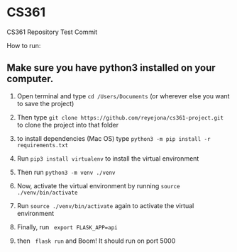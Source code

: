 # CS361
CS361 Repository
Test Commit


How to run:
## Make sure you have python3 installed on your computer.


1. Open terminal and type 
```cd /Users/Documents``` (or wherever else you want to save the project)
2. Then type 
```git clone https://github.com/reyejona/cs361-project.git ```
to clone the project into that folder

3. to install dependencies (Mac OS) type 
```python3 -m pip install -r requirements.txt```

4. Run 
```pip3 install virtualenv``` 
to install the virtual environment

5. Then run 
```python3 -m venv ./venv```

6. Now, activate the virtual environment by running 
```source ./venv/bin/activate```

7. Run 
```source ./venv/bin/activate``` 
again to activate the virtual environment

8. Finally, run 
``` export FLASK_APP=api```

9. then 
``` flask run``` 
and Boom! It should run on port 5000
